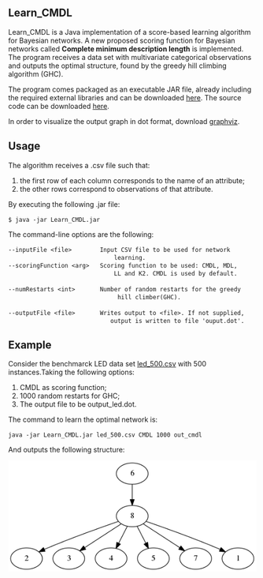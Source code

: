 ## Learn_CMDL

Learn_CMDL is a Java implementation of a score-based learning algorithm for Bayesian networks. A new proposed scoring function for Bayesian networks called **Complete minimum description length** is implemented. The program receives a data set with multivariate categorical observations and outputs the optimal structure, found by the greedy hill climbing algorithm (GHC). 

The program comes packaged as an executable JAR file, already including the required external libraries and can be downloaded [here](Learn_CMDL.jar). The source code can be downloaded [here](Learn_CMDL.zip).

In order to visualize the output graph in dot format, download [graphviz](https://graphviz.gitlab.io/download/).


## Usage 

The algorithm receives a .csv file such that:
1. the first row of each column corresponds to the name of an attribute;
1. the other rows correspond to observations of that attribute. 

By executing the following .jar file:
```
$ java -jar Learn_CMDL.jar
```

The  command-line options are the following:
```
--inputFile <file>        Input CSV file to be used for network
                              learning.
--scoringFunction <arg>   Scoring function to be used: CMDL, MDL,
                              LL and K2. CMDL is used by default.
                              
--numRestarts <int>       Number of random restarts for the greedy 
                               hill climber(GHC).

--outputFile <file>       Writes output to <file>. If not supplied,
                             output is written to file 'ouput.dot'.
```
## Example

Consider the benchmarck LED data set [led_500.csv](led_500.csv) with 500 instances.Taking the following options:
1. CMDL as scoring function;
1. 1000 random restarts for GHC;
1. The output file to be output_led.dot.

The command to learn the optimal network is:

```
java -jar Learn_CMDL.jar led_500.csv CMDL 1000 out_cmdl
```
And outputs the following structure: 

![network](Led_CMDL.png)













